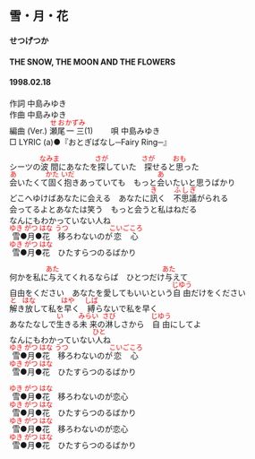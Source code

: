 <style type="text/css">
	ruby{
	    ruby-position: over;
	}
	ruby > rt{font-size: 12px;color:red;}
	p{font:16px;font-size: '楷体'}
</style>
## 雪・月・花
#### せつげつか
#### THE SNOW, THE MOON AND THE FLOWERS
#### 1998.02.18


作詞     中島みゆき　　　　　   
作曲      中島みゆき  　　　   
編曲 (Ver.) <ruby><rb>瀬尾</rb><rp>(</rp><rt>せお</rt><rp>)</rp></ruby><ruby><rb>一三</rb><rp>(</rp><rt>かずみ</rt><rp>)</rp></ruby>(1)　　
唄     中島みゆき    
□ LYRIC (a)●『おとぎばなし─Fairy Ring─』  
  
シーツの<ruby><rb>波間</rb><rp>(</rp><rt>なみま</rt><rp>)</rp></ruby>にあなたを<ruby><rb>探</rb><rp>(</rp><rt>さが</rt><rp>)</rp></ruby>していた　<ruby><rb>探</rb><rp>(</rp><rt>さが</rt><rp>)</rp></ruby>せると<ruby><rb>思</rb><rp>(</rp><rt>おも</rt><rp>)</rp></ruby>った  
<ruby><rb>会</rb><rp>(</rp><rt>あ</rt><rp>)</rp></ruby>いたくて<ruby><rb>固</rb><rp>(</rp><rt>かた</rt><rp>)</rp></ruby>く<ruby><rb>抱</rb><rp>(</rp><rt>いだ</rt><rp>)</rp></ruby>きあっていても　もっと<ruby><rb>会</rb><rp>(</rp><rt>あ</rt><rp>)</rp></ruby>いたいと思うばかり  
どこへゆけばあなたに会える　あなたに<ruby><rb>訊</rb><rp>(</rp><rt>き</rt><rp>)</rp></ruby>く　<ruby><rb>不思議</rb><rp>(</rp><rt>ふしぎ</rt><rp>)</rp></ruby>がられる  
会ってるよとあなたは笑う　もっと会うと私はねだる  
なんにもわかっていない人ね  
<ruby><rb>雪</rb><rp>(</rp><rt>ゆき</rt><rp>)</rp></ruby>●<ruby><rb>月</rb><rp>(</rp><rt>がつ</rt><rp>)</rp></ruby>●<ruby><rb>花</rb><rp>(</rp><rt>はな</rt><rp>)</rp></ruby>　<ruby><rb>移</rb><rp>(</rp><rt>うつ</rt><rp>)</rp></ruby>ろわないのが<ruby><rb>恋心</rb><rp>(</rp><rt>こいごころ</rt><rp>)</rp></ruby>  
<ruby><rb>雪</rb><rp>(</rp><rt>ゆき</rt><rp>)</rp></ruby>●<ruby><rb>月</rb><rp>(</rp><rt>がつ</rt><rp>)</rp></ruby>●<ruby><rb>花</rb><rp>(</rp><rt>はな</rt><rp>)</rp></ruby>　ひたすらつのるばかり  
  
何かを私に<ruby><rb>与</rb><rp>(</rp><rt>あた</rt><rp>)</rp></ruby>えてくれるならば　ひとつだけ<ruby><rb>与</rb><rp>(</rp><rt>あた</rt><rp>)</rp></ruby>えて  
自由をください　あなたを愛してもいいという<ruby><rb>自由</rb><rp>(</rp><rt>じゆう</rt><rp>)</rp></ruby>だけをください  
<ruby><rb>解</rb><rp>(</rp><rt>と</rt><rp>)</rp></ruby>き<ruby><rb>放</rb><rp>(</rp><rt>はな</rt><rp>)</rp></ruby>して私を<ruby><rb>早</rb><rp>(</rp><rt>はや</rt><rp>)</rp></ruby>く　<ruby><rb>縛</rb><rp>(</rp><rt>しば</rt><rp>)</rp></ruby>らないで私を早く  
あなたなしで<ruby><rb>生</rb><rp>(</rp><rt>い</rt><rp>)</rp></ruby>きる<ruby><rb>未来</rb><rp>(</rp><rt>みらい</rt><rp>)</rp></ruby>の<ruby><rb>淋</rb><rp>(</rp><rt>さび</rt><rp>)</rp></ruby>しさから　<ruby><rb>自由</rb><rp>(</rp><rt>じゆう</rt><rp>)</rp></ruby>にしてよ  
なんにもわかっていない<ruby><rb>人</rb><rp>(</rp><rt>ひと</rt><rp>)</rp></ruby>ね  
<ruby><rb>雪</rb><rp>(</rp><rt>ゆき</rt><rp>)</rp></ruby>●<ruby><rb>月</rb><rp>(</rp><rt>がつ</rt><rp>)</rp></ruby>●<ruby><rb>花</rb><rp>(</rp><rt>はな</rt><rp>)</rp></ruby>　<ruby><rb>移</rb><rp>(</rp><rt>うつ</rt><rp>)</rp></ruby>ろわないのが<ruby><rb>恋心</rb><rp>(</rp><rt>こいごころ</rt><rp>)</rp></ruby>  
<ruby><rb>雪</rb><rp>(</rp><rt>ゆき</rt><rp>)</rp></ruby>●<ruby><rb>月</rb><rp>(</rp><rt>がつ</rt><rp>)</rp></ruby>●<ruby><rb>花</rb><rp>(</rp><rt>はな</rt><rp>)</rp></ruby>　ひたすらつのるばかり  
  
<ruby><rb>雪</rb><rp>(</rp><rt>ゆき</rt><rp>)</rp></ruby>●<ruby><rb>月</rb><rp>(</rp><rt>がつ</rt><rp>)</rp></ruby>●<ruby><rb>花</rb><rp>(</rp><rt>はな</rt><rp>)</rp></ruby>　移ろわないのが恋心  
<ruby><rb>雪</rb><rp>(</rp><rt>ゆき</rt><rp>)</rp></ruby>●<ruby><rb>月</rb><rp>(</rp><rt>がつ</rt><rp>)</rp></ruby>●<ruby><rb>花</rb><rp>(</rp><rt>はな</rt><rp>)</rp></ruby>　ひたすらつのるばかり  
<ruby><rb>雪</rb><rp>(</rp><rt>ゆき</rt><rp>)</rp></ruby>●<ruby><rb>月</rb><rp>(</rp><rt>がつ</rt><rp>)</rp></ruby>●<ruby><rb>花</rb><rp>(</rp><rt>はな</rt><rp>)</rp></ruby>　移ろわないのが恋心  
<ruby><rb>雪</rb><rp>(</rp><rt>ゆき</rt><rp>)</rp></ruby>●<ruby><rb>月</rb><rp>(</rp><rt>がつ</rt><rp>)</rp></ruby>●<ruby><rb>花</rb><rp>(</rp><rt>はな</rt><rp>)</rp></ruby>　ひたすらつのるばかり  